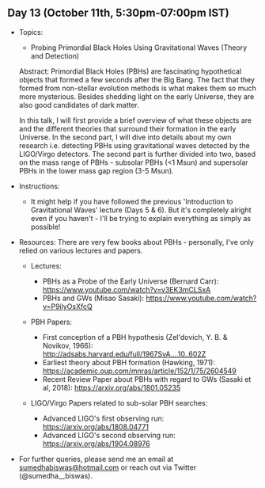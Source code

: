 ## Day 13 (October 11th, 5:30pm-07:00pm IST)

* Topics:
  * Probing Primordial Black Holes Using Gravitational Waves (Theory and Detection)
  
  Abstract: Primordial Black Holes (PBHs) are fascinating hypothetical objects that formed a few seconds after the Big Bang. The fact that they formed from non-stellar evolution methods is what makes them so much more mysterious. Besides shedding light on the early Universe, they are also good candidates of dark matter. 
  
  In this talk, I will first provide a brief overview of what these objects are and the different theories that surround their formation in the early Universe. In the second part, I will dive into details about my own research i.e. detecting PBHs using gravitational waves detected by the LIGO/Virgo detectors. The second part is further divided into two, based on the mass range of PBHs - subsolar PBHs (<1 Msun) and supersolar PBHs in the lower mass gap region (3-5 Msun). 
 
* Instructions:
  * It might help if you have followed the previous 'Introduction to Gravitational Waves' lecture (Days 5 & 6). But it's completely alright even if you haven't - I'll be trying to explain everything as simply as possible! 

* Resources:
There are very few books about PBHs - personally, I've only relied on various lectures and papers.

  * Lectures:
    * PBHs as a Probe of the Early Universe (Bernard Carr): https://www.youtube.com/watch?v=v3EK3mCLSxA
    * PBHs and GWs (Misao Sasaki): https://www.youtube.com/watch?v=P9ilyOsXfcQ

  * PBH Papers:
    * First conception of a PBH hypothesis (Zel'dovich, Y. B. & Novikov, 1966): http://adsabs.harvard.edu/full/1967SvA....10..602Z 
    * Earliest theory about PBH formation (Hawking, 1971): https://academic.oup.com/mnras/article/152/1/75/2604549
    * Recent Review Paper about PBHs with regard to GWs (Sasaki et al, 2018): https://arxiv.org/abs/1801.05235

  * LIGO/Virgo Papers related to sub-solar PBH searches:
    * Advanced LIGO's first observing run: https://arxiv.org/abs/1808.04771
    * Advanced LIGO's second observing run: https://arxiv.org/abs/1904.08976

* For further queries, please send me an email at sumedhabiswas@hotmail.com or reach out via Twitter (@sumedha__biswas).
